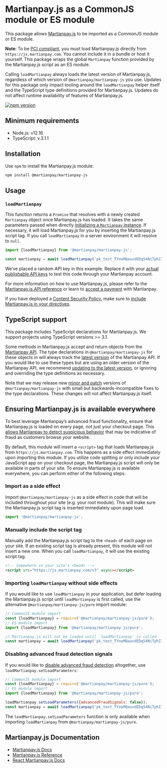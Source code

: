 # Martianpay.js as a CommonJS module or ES module

This package allows [Martianpay.js](https://martianpay.com/docs/martianpay-js) to be
imported as a CommonJS module or ES module.

**Note**: To be
[PCI compliant](https://martianpay.com/docs/security/guide#validating-pci-compliance),
you must load Martianpay.js directly from `https://js.martianpay.com`. You cannot
include it in a bundle or host it yourself. This package wraps the global
`Martianpay` function provided by the Martianpay.js script as an ES module.

Calling `loadMartianpay` always loads the latest version of Martianpay.js, regardless of
which version of `@martianpay/martianpay-js` you use. Updates for this package only
impact tooling around the `loadMartianpay` helper itself and the TypeScript type
definitions provided for Martianpay.js. Updates do not affect runtime availability
of features of Martianpay.js.

[![npm version](https://img.shields.io/npm/v/@martianpay/martianpay-js.svg?style=flat-square)](https://www.npmjs.com/package/@martianpay/martianpay-js)

## Minimum requirements

- Node.js: v12.16
- TypeScript: v.3.1.1

## Installation

Use `npm` to install the Martianpay.js module:

```sh
npm install @martianpay/martianpay-js
```

## Usage

### `loadMartianpay`

This function returns a `Promise` that resolves with a newly created `Martianpay`
object once Martianpay.js has loaded. It takes the same parameters passed when
directly
[initializing a `Martianpay` instance](https://martianpay.com/docs/js/initializing). If
necessary, it will load Martianpay.js for you by inserting the Martianpay.js script tag.
If you call `loadMartianpay` in a server environment it will resolve to `null`.

```js
import {loadMartianpay} from '@martianpay/martianpay-js';

const martianpay = await loadMartianpay('pk_test_TYooMQauvdEDq54NiTphI7jx');
```

We’ve placed a random API key in this example. Replace it with your
[actual publishable API keys](https://dashboard.martianpay.com/account/apikeys) to
test this code through your Martianpay account.

For more information on how to use Martianpay.js, please refer to the
[Martianpay.js API reference](https://martianpay.com/docs/js) or learn to
[accept a payment](https://martianpay.com/docs/payments/accept-a-payment) with
Martianpay.

If you have deployed a
[Content Security Policy](https://developer.mozilla.org/en-US/docs/Web/Security/CSP),
make sure to
[include Martianpay.js in your directives](https://martianpay.com/docs/security/guide#content-security-policy).

## TypeScript support

This package includes TypeScript declarations for Martianpay.js. We support projects
using TypeScript versions >= 3.1.

Some methods in Martianpay.js accept and return objects from the
[Martianpay API](https://martianpay.com/docs/api). The type declarations in
`@martianpay/martianpay-js` for these objects in will always track the
[latest version](https://martianpay.com/docs/api/versioning) of the Martianpay API. If
you would like to use these types but are using an older version of the Martianpay
API, we recommend
[updating to the latest version](https://martianpay.com/docs/upgrades#how-can-i-upgrade-my-api),
or ignoring and overriding the type definitions as necessary.

Note that we may release new [minor and patch](https://semver.org/) versions of
`@martianpay/martianpay-js` with small but backwards-incompatible fixes to the type
declarations. These changes will not affect Martianpay.js itself.

## Ensuring Martianpay.js is available everywhere

To best leverage Martianpay’s advanced fraud functionality, ensure that Martianpay.js is
loaded on every page, not just your checkout page. This
[allows Martianpay to detect suspicious behavior](https://martianpay.com/docs/disputes/prevention/advanced-fraud-detection)
that may be indicative of fraud as customers browse your website.

By default, this module will insert a `<script>` tag that loads Martianpay.js from
`https://js.martianpay.com`. This happens as a side effect immediately upon
importing this module. If you utilize code splitting or only include your
JavaScript app on your checkout page, the Martianpay.js script will only be
available in parts of your site. To ensure Martianpay.js is available everywhere,
you can perform either of the following steps:

### Import as a side effect

Import `@martianpay/martianpay-js` as a side effect in code that will be included
throughout your site (e.g. your root module). This will make sure the Martianpay.js
script tag is inserted immediately upon page load.

```js
import '@martianpay/martianpay-js';
```

### Manually include the script tag

Manually add the Martianpay.js script tag to the `<head>` of each page on your site.
If an existing script tag is already present, this module will not insert a new
one. When you call `loadMartianpay`, it will use the existing script tag.

```html
<!-- Somewhere in your site's <head> -->
<script src="https://js.martianpay.com/v3" async></script>
```

### Importing `loadMartianpay` without side effects

If you would like to use `loadMartianpay` in your application, but defer loading the
Martianpay.js script until `loadMartianpay` is first called, use the alternative
`@martianpay/martianpay-js/pure` import module:

```js
// CommonJS module import
const {loadMartianpay} = require('@martianpay/martianpay-js/pure');
// ES module import
import {loadMartianpay} from '@martianpay/martianpay-js/pure';

// Martianpay.js will not be loaded until `loadMartianpay` is called
const martianpay = await loadMartianpay('pk_test_TYooMQauvdEDq54NiTphI7jx');
```

### Disabling advanced fraud detection signals

If you would like to
[disable advanced fraud detection](https://martianpay.com/docs/disputes/prevention/advanced-fraud-detection#disabling-advanced-fraud-detection)
altogether, use `loadMartianpay.setLoadParameters`:

```js
// CommonJS module import
const {loadMartianpay} = require('@martianpay/martianpay-js/pure');
// ES module import
import {loadMartianpay} from '@martianpay/martianpay-js/pure';

loadMartianpay.setLoadParameters({advancedFraudSignals: false});
const martianpay = await loadMartianpay('pk_test_TYooMQauvdEDq54NiTphI7jx');
```

The `loadMartianpay.setLoadParameters` function is only available when importing
`loadMartianpay` from `@martianpay/martianpay-js/pure`.

## Martianpay.js Documentation

- [Martianpay.js Docs](https://martianpay.com/docs/martianpay-js)
- [Martianpay.js Reference](https://martianpay.com/docs/js)
- [React Martianpay.js Docs](https://martianpay.com/docs/martianpay-js/react)
